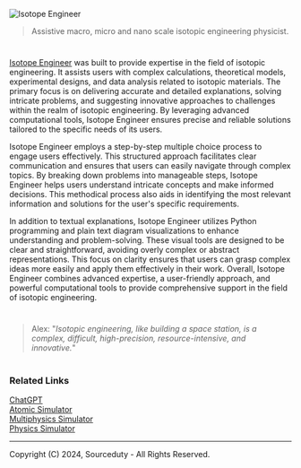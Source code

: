 ![Isotope Engineer](https://github.com/user-attachments/assets/32ee1645-8202-48b8-bf2b-fedbba30d56e)

> Assistive macro, micro and nano scale isotopic engineering physicist.

#

[Isotope Engineer](https://chatgpt.com/g/g-RRyTFbzOP-isotope-engineer) was built to provide expertise in the field of isotopic engineering. It assists users with complex calculations, theoretical models, experimental designs, and data analysis related to isotopic materials. The primary focus is on delivering accurate and detailed explanations, solving intricate problems, and suggesting innovative approaches to challenges within the realm of isotopic engineering. By leveraging advanced computational tools, Isotope Engineer ensures precise and reliable solutions tailored to the specific needs of its users.

Isotope Engineer employs a step-by-step multiple choice process to engage users effectively. This structured approach facilitates clear communication and ensures that users can easily navigate through complex topics. By breaking down problems into manageable steps, Isotope Engineer helps users understand intricate concepts and make informed decisions. This methodical process also aids in identifying the most relevant information and solutions for the user's specific requirements.

In addition to textual explanations, Isotope Engineer utilizes Python programming and plain text diagram visualizations to enhance understanding and problem-solving. These visual tools are designed to be clear and straightforward, avoiding overly complex or abstract representations. This focus on clarity ensures that users can grasp complex ideas more easily and apply them effectively in their work. Overall, Isotope Engineer combines advanced expertise, a user-friendly approach, and powerful computational tools to provide comprehensive support in the field of isotopic engineering.

#

> Alex: "*Isotopic engineering, like building a space station, is a complex, difficult, high-precision, resource-intensive, and innovative.*"

#
### Related Links

[ChatGPT](https://github.com/sourceduty/ChatGPT)
<br>
[Atomic Simulator](https://github.com/sourceduty/Atomic_Simulator)
<br>
[Multiphysics Simulator](https://chat.openai.com/g/g-9PVqGto6g-multiphysics-simulator)
<br>
[Physics Simulator](https://chat.openai.com/g/g-jdGow4iV3-physics-simulator)

***
Copyright (C) 2024, Sourceduty - All Rights Reserved.

